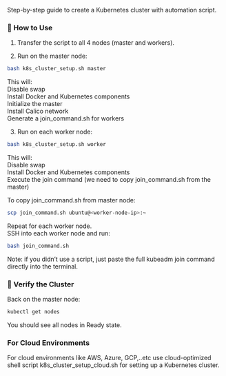 Step-by-step guide to create a Kubernetes cluster with automation script.

### 🔧 How to Use

1. Transfer the script to all 4 nodes (master and workers).       

2. Run on the master node:

```bash
bash k8s_cluster_setup.sh master
```

This will:     
Disable swap        
Install Docker and Kubernetes components      
Initialize the master        
Install Calico network       
Generate a join_command.sh for workers        

3. Run on each worker node:

```bash
bash k8s_cluster_setup.sh worker
```

This will:       
Disable swap       
Install Docker and Kubernetes components        
Execute the join command (we need to copy join_command.sh from the master)

To copy join_command.sh from master node:         

```bash
scp join_command.sh ubuntu@<worker-node-ip>:~
```

Repeat for each worker node.        
SSH into each worker node and run:

```bash
bash join_command.sh
```

Note: if you didn’t use a script, just paste the full kubeadm join command directly into the terminal.          

### 🧪 Verify the Cluster         

Back on the master node:        
```bash
kubectl get nodes
```

You should see all nodes in Ready state.

### For Cloud Environments       

 For cloud environments like AWS, Azure, GCP,..etc use cloud-optimized shell script k8s_cluster_setup_cloud.sh for setting up a Kubernetes cluster.        